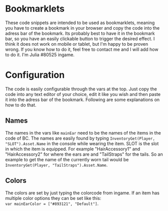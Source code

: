 # Bookmarklets
These code snippets are intended to be used as bookmarklets, meaning you have to create a bookmark in your browser and copy the code into the adress bar of the bookmark. Its probably best to have it in the bookmark bar, so you have an easily clickable button to trigger the desired effect. I think it does not work on mobile or tablet, but I'm happy to be proven wrong. If you know how to do it, feel free to contact me and I will add how to do it. I'm Julia #80525 ingame.

# Configuration
The code is easily configurable through the vars at the top. Just copy the code into any text editor of your choice, edit it like you wish and then paste it into the adress bar of the bookmark. Following are some explanations on how to do that.
## Names
The names in the vars like `mainEar` need to be the names of the items in the code of BC. The names are easily found by typing `InventoryGet(Player, "SLOT").Asset.Name` in the console while wearing the item. SLOT is the slot in which the item is equipped. For example "HairAccessory1" and "HairAccessory2" for where the ears are and "TailStraps" for the tails. So an example to get the name of the currently worn tail would be `InventoryGet(Player, "TailStraps").Asset.Name`.
## Colors
The colors are set by just typing the colorcode from ingame. If an item has multiple color options they can be set like this:  
`var mainEarColor = ["#893121", "Default"]`.
